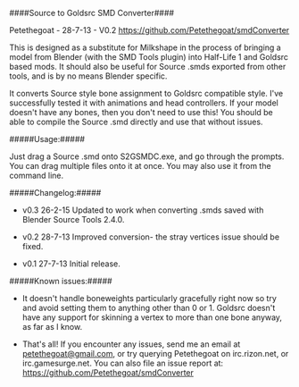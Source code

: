 ####Source to Goldsrc SMD Converter####

Petethegoat - 28-7-13 - V0.2
https://github.com/Petethegoat/smdConverter

This is designed as a substitute for Milkshape in the process of bringing a model from Blender (with the SMD Tools plugin) into Half-Life 1 and Goldsrc based mods. It should also be useful for Source .smds exported from other tools, and is by no means Blender specific.

It converts Source style bone assignment to Goldsrc compatible style. I've successfully tested it with animations and head controllers. If your model doesn't have any bones, then you don't need to use this! You should be able to compile the Source .smd directly and use that without issues.

#####Usage:#####

Just drag a Source .smd onto S2GSMDC.exe, and go through the prompts. You can drag multiple files onto it at once. You may also use it from the command line.

#####Changelog:#####
* v0.3 26-2-15
  Updated to work when converting .smds saved with Blender Source Tools 2.4.0.

* v0.2 28-7-13
  Improved conversion- the stray vertices issue should be fixed.

* v0.1 27-7-13
  Initial release.

#####Known issues:#####

* It doesn't handle boneweights particularly gracefully right now so try and avoid setting them to anything other than 0 or 1.
Goldsrc doesn't have any support for skinning a vertex to more than one bone anyway, as far as I know.

* That's all! If you encounter any issues, send me an email at petethegoat@gmail.com, or try querying Petethegoat on irc.rizon.net, or irc.gamesurge.net.
You can also file an issue report at:
https://github.com/Petethegoat/smdConverter
